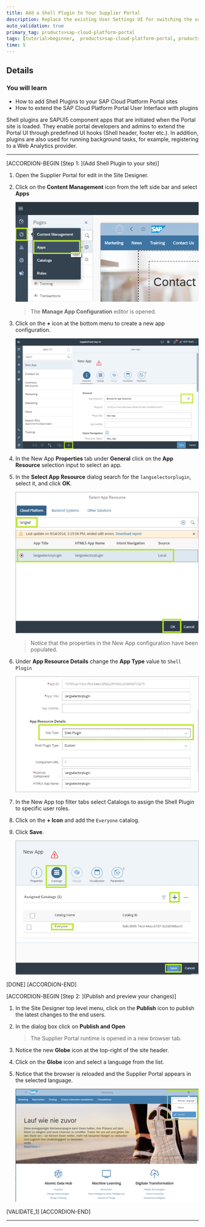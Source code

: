 ```yaml
---
title: Add a Shell Plugin to Your Supplier Portal
description: Replace the existing User Settings UI for switching the user's language with an alternative using a SAP Fiori Shell Plugin.
auto_validation: true
primary_tag: products>sap-cloud-platform-portal
tags: [tutorial>beginner,  products>sap-cloud-platform-portal, products>sap-cloud-platform]
time: 5
---
```


## Details
### You will learn  
  - How to add Shell Plugins to your SAP Cloud Platform Portal sites
  - How to extend the SAP Cloud Platform Portal User Interface with plugins

Shell plugins are SAPUI5 component apps that are initiated when the Portal site is loaded. They enable portal developers and admins to extend the Portal UI through predefined UI hooks (Shell header, footer etc.). In addition, plugins are also used for running background tasks, for example, registering to a Web Analytics provider.

---

[ACCORDION-BEGIN [Step 1: ](Add Shell Plugin to your site)]
1. Open the Supplier Portal for edit in the Site Designer.
2. Click on the **Content Management** icon from the left side bar and select **Apps**

    ![Content management](1-content-management.png)

    > The **Manage App Configuration** editor is opened.

3. Click on the **+** icon at the bottom menu to create a new app configuration.

    ![New app configuration](1-new-app-config.png)

4. In the New App **Properties** tab under **General** click on the **App Resource** selection input to select an app.
5. In the **Select App Resource** dialog search for the `langselectorplugin`, select it, and click **OK**.

    ![Select application resource](2-select-app.png)

    > Notice that the properties in the New App configuration have been populated.

6. Under **App Resource Details** change the **App Type** value to `Shell Plugin`

    ![Change Type to shell plugin](3-app-type-plugin.png)

7. In the New App top filter tabs select Catalogs to assign the Shell Plugin to specific user roles.
8. Click on the **+ Icon** and add the `Everyone` catalog.
9. Click **Save**.

    ![Assign Everyone Catalog](4-assign-catalog.png)

[DONE]
[ACCORDION-END]

[ACCORDION-BEGIN [Step 2: ](Publish and preview your changes)]
1. In the Site Designer top level menu, click on the **Publish** icon to publish the latest changes to the end users.
2. In the dialog box click on **Publish and Open**

    > The Supplier Portal runtime is opened in a new browser tab.

3. Notice the new **Globe** icon at the top-right of the site header.
4. Click on the **Globe** icon and select a language from the list.
5. Notice that the browser is reloaded and the Supplier Portal appears in the selected  language.

    ![Updated Site Runtime](5-site-runtime.png)



[VALIDATE_1]
[ACCORDION-END]

---
